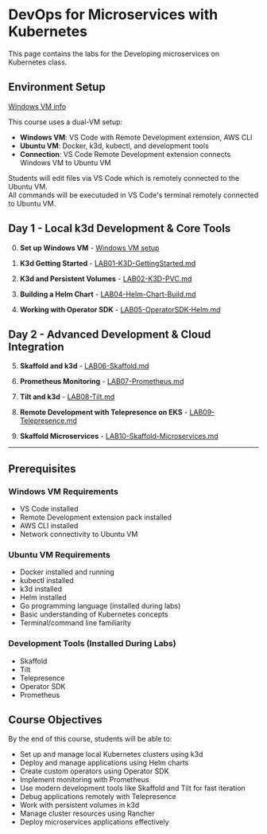 # DevOps for Microservices with Kubernetes
This page contains the labs for the Developing microservices on Kubernetes class.

## Environment Setup
[Windows VM info](VM_access.md)   

This course uses a dual-VM setup:
- **Windows VM**: VS Code with Remote Development extension, AWS CLI
- **Ubuntu VM**: Docker, k3d, kubectl, and development tools
- **Connection**: VS Code Remote Development extension connects Windows VM to Ubuntu VM

Students will edit files via VS Code which is remotely connected to the Ubuntu VM.   
All commands will be executuded in VS Code's terminal remotely connected to Ubuntu VM.

## Day 1 - Local k3d Development & Core Tools

00. **Set up Windows VM** - [Windows VM setup](labs/setup.md)

01. **K3d Getting Started** - [LAB01-K3D-GettingStarted.md](labs/LAB01-K3D-GettingStarted.md)

02. **K3d and Persistent Volumes** - [LAB02-K3D-PVC.md](labs/LAB02-K3D-PVC.md)

03. **Building a Helm Chart** - [LAB04-Helm-Chart-Build.md](labs/LAB04-Helm-Chart-Build-new.md)

04. **Working with Operator SDK** - [LAB05-OperatorSDK-Helm.md](labs/LAB05-OperatorSDK-Helm.md)

## Day 2 - Advanced Development & Cloud Integration

05. **Skaffold and k3d** - [LAB06-Skaffold.md](labs/LAB06-Skaffold.md)

06. **Prometheus Monitoring** - [LAB07-Prometheus.md](labs/LAB07-Prometheus.md)

07. **Tilt and k3d** - [LAB08-Tilt.md](labs/Tilt.md)

08. **Remote Development with Telepresence on EKS** - [LAB09-Telepresence.md](labs/LAB09-Telepresence.md)

09. **Skaffold Microservices** - [LAB10-Skaffold-Microservices.md](labs/LAB10-Skaffold-Microservices.md)

---

## Prerequisites

### Windows VM Requirements
- VS Code installed
- Remote Development extension pack installed
- AWS CLI installed
- Network connectivity to Ubuntu VM

### Ubuntu VM Requirements
- Docker installed and running
- kubectl installed
- k3d installed
- Helm installed
- Go programming language (installed during labs)
- Basic understanding of Kubernetes concepts
- Terminal/command line familiarity

### Development Tools (Installed During Labs)
- Skaffold
- Tilt
- Telepresence
- Operator SDK
- Prometheus

## Course Objectives
By the end of this course, students will be able to:
- Set up and manage local Kubernetes clusters using k3d
- Deploy and manage applications using Helm charts
- Create custom operators using Operator SDK
- Implement monitoring with Prometheus
- Use modern development tools like Skaffold and Tilt for fast iteration
- Debug applications remotely with Telepresence
- Work with persistent volumes in k3d
- Manage cluster resources using Rancher
- Deploy microservices applications effectively
